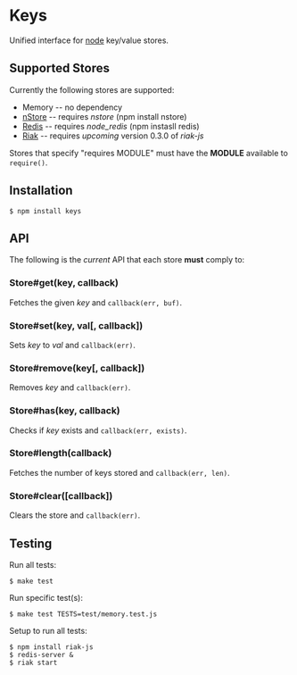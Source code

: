 
# Keys

 Unified interface for [node](http://nodejs.org) key/value stores.

## Supported Stores

Currently the following stores are supported:

  * Memory -- no dependency
  * [nStore](http://github.com/creationix/nStore) -- requires _nstore_ (npm install nstore)
  * [Redis](http://github.com/mranney/node_redis) -- requires _node_redis_ (npm instasll redis)
  * [Riak](http://github.com/frank06/riak-js) -- requires *upcoming* version 0.3.0 of _riak-js_

Stores that specify "requires MODULE" must have the **MODULE** available to `require()`.

## Installation

    $ npm install keys

## API

The following is the _current_ API that each store **must** comply to:

### Store#get(key, callback)

 Fetches the given _key_ and `callback(err, buf)`.

### Store#set(key, val[, callback])

 Sets _key_ to _val_ and `callback(err)`.

### Store#remove(key[, callback])

 Removes _key_ and `callback(err)`.

### Store#has(key, callback)

 Checks if _key_ exists and `callback(err, exists)`.

### Store#length(callback)

 Fetches the number of keys stored and `callback(err, len)`.

### Store#clear([callback])

 Clears the store and `callback(err)`.

## Testing

Run all tests:

	$ make test

Run specific test(s):

	$ make test TESTS=test/memory.test.js

Setup to run all tests:

	$ npm install riak-js
	$ redis-server &
	$ riak start

